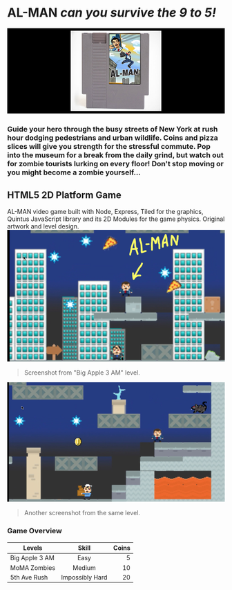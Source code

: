# AL-MAN *can you survive the 9 to 5!*
![Logo](AL-MANCartridge1.jpg)
### Guide your hero through the busy streets of New York at rush hour dodging pedestrians and urban wildlife. Coins and pizza slices will give you strength for the stressful commute. Pop into the museum for a break from the daily grind, but watch out for zombie tourists lurking on every floor! Don't stop moving or you might become a zombie yourself...

## HTML5 2D Platform Game
AL-MAN video game built with Node, Express, Tiled for the graphics, Quintus JavaScript library and its 2D Modules for the game physics.
Original artwork and level design.
![Logo](LevelSnap1.jpg)

>Screenshot from "Big Apple 3 AM" level.

![Logo](LevelSnap2.jpg)

>Another screenshot from the same level.
### Game Overview
| Levels        | Skill          | Coins  |
| ------------- |:--------------:| ------:|
| Big Apple 3 AM| Easy           | 5      |
| MoMA Zombies  | Medium         | 10     |
| 5th Ave Rush  | Impossibly Hard| 20     |

